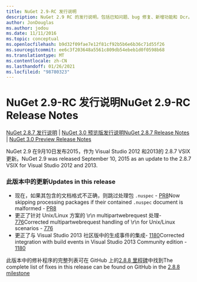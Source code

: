 ```yaml
---
title: NuGet 2.9-RC 发行说明
description: NuGet 2.9 RC 的发行说明，包括已知问题、bug 修复、新增功能和 Dcr。
author: JonDouglas
ms.author: jodou
ms.date: 11/11/2016
ms.topic: conceptual
ms.openlocfilehash: b9d32f09fae7e12f81cf92b5b6e6b36c71d55f26
ms.sourcegitcommit: ee6c3f203648a5561c809db54ebeb1d0f0598b68
ms.translationtype: MT
ms.contentlocale: zh-CN
ms.lasthandoff: 01/26/2021
ms.locfileid: "98780323"
---
```

# <a name="nuget-29-rc-release-notes"></a><span data-ttu-id="a48a9-103">NuGet 2.9-RC 发行说明</span><span class="sxs-lookup"><span data-stu-id="a48a9-103">NuGet 2.9-RC Release Notes</span></span>

<span data-ttu-id="a48a9-104">[NuGet 2.8.7 发行说明](../release-notes/nuget-2.8.7.md)  | [NuGet 3.0 预览版发行说明](../release-notes/nuget-3.0-preview.md)</span><span class="sxs-lookup"><span data-stu-id="a48a9-104">[NuGet 2.8.7 Release Notes](../release-notes/nuget-2.8.7.md) | [NuGet 3.0 Preview Release Notes](../release-notes/nuget-3.0-preview.md)</span></span>

<span data-ttu-id="a48a9-105">NuGet 2.9 在9月10日发布2015，作为 Visual Studio 2012 和2013的 2.8.7 VSIX 更新。</span><span class="sxs-lookup"><span data-stu-id="a48a9-105">NuGet 2.9 was released September 10, 2015 as an update to the 2.8.7 VSIX for Visual Studio 2012 and 2013.</span></span>

### <a name="updates-in-this-release"></a><span data-ttu-id="a48a9-106">此版本中的更新</span><span class="sxs-lookup"><span data-stu-id="a48a9-106">Updates in this release</span></span>

* <span data-ttu-id="a48a9-107">现在，如果其包含的文档格式不正确，则跳过处理包 `.nuspec` - [PR8](https://github.com/NuGet/NuGet2/pull/8)</span><span class="sxs-lookup"><span data-stu-id="a48a9-107">Now skipping processing packages if their contained `.nuspec` document is malformed - [PR8](https://github.com/NuGet/NuGet2/pull/8)</span></span>
* <span data-ttu-id="a48a9-108">更正了针对 Unix/Linux 方案的 \r\n multipartwebrequest 处理- [776](https://github.com/NuGet/Home/issues/776)</span><span class="sxs-lookup"><span data-stu-id="a48a9-108">Corrected multipartwebrequest handling of \r\n for Unix/Linux scenarios - [776](https://github.com/NuGet/Home/issues/776)</span></span>
* <span data-ttu-id="a48a9-109">更正了与 Visual Studio 2013 社区版中的生成事件的集成- [1180](https://github.com/NuGet/Home/issues/1180)</span><span class="sxs-lookup"><span data-stu-id="a48a9-109">Corrected integration with build events in Visual Studio 2013 Community edition - [1180](https://github.com/NuGet/Home/issues/1180)</span></span>


<span data-ttu-id="a48a9-110">此版本中的修补程序的完整列表可在 GitHub 上的[2.8.8 里程碑](https://github.com/NuGet/Home/issues?q=milestone%3A2.8.8+is%3Aclosed)中找到</span><span class="sxs-lookup"><span data-stu-id="a48a9-110">The complete list of fixes in this release can be found on GitHub in the [2.8.8 milestone](https://github.com/NuGet/Home/issues?q=milestone%3A2.8.8+is%3Aclosed)</span></span>
